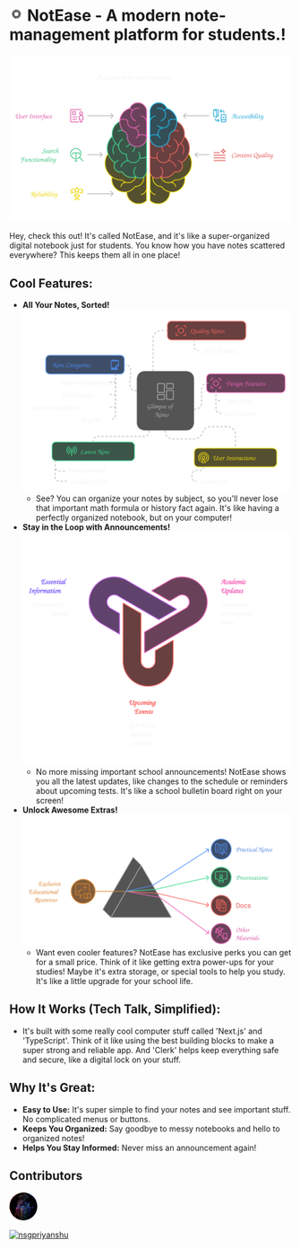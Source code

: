 # <img src="./public/icons/logo.png" width="25" height="25"> NotEase - A modern note-management platform for students.!

![Home Page](./public/images/hero.svg)

Hey, check this out! It's called NotEase, and it's like a super-organized digital notebook just for students. You know how you have notes scattered everywhere? This keeps them all in one place!

## Cool Features:

- **All Your Notes, Sorted!**
  ![Notes](./public/images/NotEase_Notes.svg)
  - See? You can organize your notes by subject, so you'll never lose that important math formula or history fact again. It's like having a perfectly organized notebook, but on your computer!
- **Stay in the Loop with Announcements!**
  ![Announcements](./public/images/NotEase_Announcements.svg)
  - No more missing important school announcements! NotEase shows you all the latest updates, like changes to the schedule or reminders about upcoming tests. It's like a school bulletin board right on your screen!
- **Unlock Awesome Extras!**
  ![Exclusive Perks](./public/images/NotEase_Exclusive.svg)
  - Want even cooler features? NotEase has exclusive perks you can get for a small price. Think of it like getting extra power-ups for your studies! Maybe it's extra storage, or special tools to help you study. It's like a little upgrade for your school life.

## How It Works (Tech Talk, Simplified):

- It's built with some really cool computer stuff called 'Next.js' and 'TypeScript'. Think of it like using the best building blocks to make a super strong and reliable app. And 'Clerk' helps keep everything safe and secure, like a digital lock on your stuff.

## Why It's Great:

- **Easy to Use:** It's super simple to find your notes and see important stuff. No complicated menus or buttons.
- **Keeps You Organized:** Say goodbye to messy notebooks and hello to organized notes!
- **Helps You Stay Informed:** Never miss an announcement again!

## Contributors

<img src="https://raw.githubusercontent.com/nsgpriyanshu/creatorsworld/main/public/icons/colourfull-pfp.jpg" alt="nsgpriyanshu" width="50" height="50" style="border-radius: 50%;" />

[![nsgpriyanshu](https://img.shields.io/badge/Developer-nsgpriyanshu-author.svg?color=f10a0a)](https://nsgpriyanshu.github.io)
